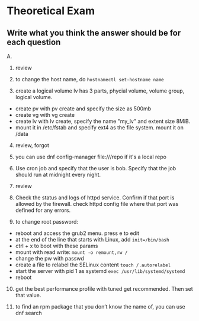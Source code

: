 # Theoretical Exam

## Write what you think the answer should be for each question

A.

1. review

2. to change the host name, do `hostnamectl set-hostname name`

3. create a logical volume
lv has 3 parts, phycial volume, volume group, logical volume. 
- create pv with pv create and specify the size as 500mb
- create vg with vg create 
- create lv with lv create, specify the name "my_lv" and extent size 8MiB. 
- mount it in /etc/fstab and specify ext4 as the file system. mount it on /data 

4. review, forgot 

5. you can use dnf config-manager file:///repo if it's a local repo

6. Use cron job and specify that the user is bob. Specify that the job should run at midnight every night. 

7. review 

8. Check the status and logs of httpd service. Confirm if that port is allowed by the firewall. check httpd config file where that port was defined for any errors. 

9. to change root password:
- reboot and access the grub2 menu. press e to edit 
- at the end of the line that starts with Linux, add `init=/bin/bash`
- ctrl + x to boot with these params
- mount with read write: `mount -o remount,rw /`
- change the pw with passwd
- create a file to relabel the SELinux content `touch /.autorelabel`
- start the server with pid 1 as systemd `exec /usr/lib/systemd/systemd`
- reboot

10. get the best performance profile with tuned get recommended. Then set that value. 

11. to find an rpm package that you don’t know the name of, you can use dnf search 




























